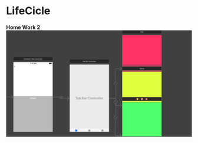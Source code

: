 # LifeCicle
**Home Work 2**
![Иллюстрация к проекту](https://github.com/sergykapitan/Image/blob/master/ImgHomeWork2.png)
